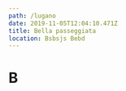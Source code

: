 ```yaml
---
path: /lugano
date: 2019-11-05T12:04:10.471Z
title: Bella passeggiata
location: Bsbsjs Bebd
---
```

# B

